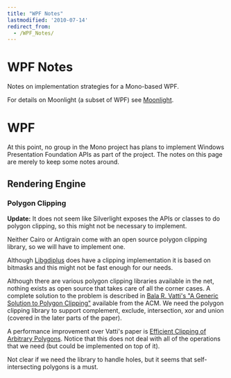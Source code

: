 ```yaml
---
title: "WPF Notes"
lastmodified: '2010-07-14'
redirect_from:
  - /WPF_Notes/
---
```


WPF Notes
=========

Notes on implementation strategies for a Mono-based WPF.

For details on Moonlight (a subset of WPF) see [Moonlight](/Moonlight).

WPF
===

At this point, no group in the Mono project has plans to implement Windows Presentation Foundation APIs as part of the project. The notes on this page are merely to keep some notes around.

Rendering Engine
----------------

### Polygon Clipping

**Update:** It does not seem like Silverlight exposes the APIs or classes to do polygon clipping, so this might not be necessary to implement.

Neither Cairo or Antigrain come with an open source polygon clipping library, so we will have to implement one.

Although [Libgdiplus](/Libgdiplus) does have a clipping implementation it is based on bitmasks and this might not be fast enough for our needs.

Although there are various polygon clipping libraries available in the net, nothing exists as open source that takes care of all the corner cases. A complete solution to the problem is described in [Bala R. Vatti's "A Generic Solution to Polygon Clipping"](http://portal.acm.org/citation.cfm?doid=129902.129906) available from the ACM. We need the polygon clipping library to support complement, exclude, intersection, xor and union (covered in the later parts of the paper).

A performance improvement over Vatti's paper is [Efficient Clipping of Arbitrary Polygons](http://davis.wpi.edu/~matt/courses/clipping/). Notice that this does not deal with all of the operations that we need (but could be implemented on top of it).

Not clear if we need the library to handle holes, but it seems that self-intersecting polygons is a must.

